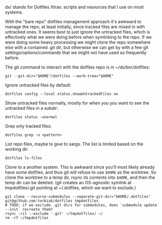 dx/ stands for Dotfiles Xtras: scripts and resources that I use on most systems.

With the "bare repo" dotfiles management approach it's awkward to manage the repo, at least initially, since tracked files are mixed in with untracked ones. It seems best to just ignore the untracked files, which is effectively what we were doing before when symlinking to the repo. If we were doing some heavy processing we might clone the repo somewhere else with a contained .git dir, but otherwise we can get by with a few git settings/options/commands that we might not have used so frequently before.

The git command to interact with the dotfiles repo is in ~/dx/bin/dotfiles:

    git --git-dir="$HOME"/dotfiles --work-tree="$HOME"

Ignore untracked files by default:

    dotfiles config --local status.showUntrackedFiles no

Show untracked files normally, mostly for when you you want to see the untracked files in a subdir:

    dotfiles status -unormal

Grep only tracked files:

    dotfiles grep -n <pattern>

List repo files, maybe to give to xargs. The list is limited based on the working dir.

    dotfiles ls-files

Clone to a another system. This is awkward since you'll most likely already have some dotfiles, and thus git will refuse to use `$HOME` as the worktree. So clone the worktree to a temp dir, rsync its contents into `$HOME`, and then the temp dir can be deleted. (git creates an OS-agnostic symlink at tmpdotfiles/.git pointing at ~/.dotfiles, which we want to exclude.)

    git clone --recurse-submodules --separate-git-dir="$HOME/.dotfiles" git@github.com:torbiak/dotfiles tmpdotfiles
    # TODO: if we exclude .git dirs for submodules, does `submodule update --init` recreate them?
    rsync -ril --exclude '.git' ~/tmpdotfiles/ ~/
    rm -rf ~/tmpdotfiles
